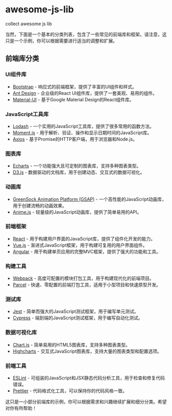 # awesome-js-lib
collect awesome js lib

当然，下面是一个基本的分类列表，包含了一些常见的前端库和框架。请注意，这只是一个示例，你可以根据需要进行适当的调整和扩展。

## 前端库分类

### UI组件库
- [Bootstrap](https://getbootstrap.com/) - 响应式的前端框架，提供了丰富的UI组件和样式。
- [Ant Design](https://ant.design/) - 企业级的React UI组件库，提供了一套美观、易用的组件。
- [Material-UI](https://material-ui.com/) - 基于Google Material Design的React组件库。

### JavaScript工具库
- [Lodash](https://lodash.com/) - 一个实用的JavaScript工具库，提供了很多常用的函数方法。
- [Moment.js](https://momentjs.com/) - 用于解析、验证、操作和显示日期时间的JavaScript库。
- [Axios](https://github.com/axios/axios) - 基于Promise的HTTP客户端，用于浏览器和Node.js。

### 图表库
- [Echarts](https://echarts.apache.org/) - 一个功能强大且可定制的图表库，支持多种图表类型。
- [D3.js](https://d3js.org/) - 数据驱动的文档库，用于创建动态、交互式的数据可视化。

### 动画库
- [GreenSock Animation Platform (GSAP)](https://greensock.com/gsap/) - 一个高性能的JavaScript动画库，用于创建流畅的动画效果。
- [Anime.js](https://animejs.com/) - 轻量级的JavaScript动画库，提供了简单易用的API。

### 前端框架
- [React](https://reactjs.org/) - 用于构建用户界面的JavaScript库，提供了组件化开发的能力。
- [Vue.js](https://vuejs.org/) - 渐进式JavaScript框架，用于构建可复用的用户界面组件。
- [Angular](https://angular.io/) - 用于构建单页应用的完整MVC框架，提供了强大的功能和工具。

### 构建工具
- [Webpack](https://webpack.js.org/) - 高度可配置的模块打包工具，用于构建现代化的前端项目。
- [Parcel](https://parceljs.org/) - 快速、零配置的前端打包工具，适用于小型项目和快速原型开发。

### 测试库
- [Jest](https://jestjs.io/) - 简单而强大的JavaScript测试框架，用于编写单元测试。
- [Cypress](https://www.cypress.io/) - 端到端的JavaScript测试框架，用于编写自动化测试。

### 数据可视化库
- [Chart.js](https://www.chartjs.org/) - 简单易用的HTML5图表库，支持多种图表类型。
- [Highcharts](https://www.highcharts.com/) - 交互式JavaScript图表库，支持大量的图表类型和配置选项。

### 前端工具
- [ESLint](https://eslint.org/) - 可组装的JavaScript和JSX静态代码分析工具，用于检查和修复代码错误。
- [Prettier](https://prettier.io/) - 代码格式化工具，可以保持你的代码风格一致。

这只是一小部分前端库的示例，你可以根据需求和兴趣继续扩展和细分分类。希望对你有所帮助！
